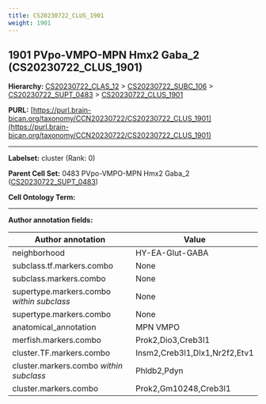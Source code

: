 ```yaml
---
title: CS20230722_CLUS_1901
weight: 1901
---
```

## 1901 PVpo-VMPO-MPN Hmx2 Gaba_2 (CS20230722_CLUS_1901)
<b>Hierarchy: </b>
[CS20230722_CLAS_12](../CS20230722_CLAS_12) >
[CS20230722_SUBC_106](../CS20230722_SUBC_106) >
[CS20230722_SUPT_0483](../CS20230722_SUPT_0483) >
[CS20230722_CLUS_1901](../CS20230722_CLUS_1901)

**PURL:** [https://purl.brain-bican.org/taxonomy/CCN20230722/CS20230722_CLUS_1901](https://purl.brain-bican.org/taxonomy/CCN20230722/CS20230722_CLUS_1901)

---


**Labelset:** cluster (Rank: 0)

**Parent Cell Set:** 0483 PVpo-VMPO-MPN Hmx2 Gaba_2 ([CS20230722_SUPT_0483](../CS20230722_SUPT_0483))



**Cell Ontology Term:** 

[MARKER GENES.]: #


---

[TRANSFERRED ANNOTATIONS.]: #


[AUTHOR ANNOTATION FIELDS.]: #


**Author annotation fields:**

| Author annotation | Value |
|-------------------|-------|
|neighborhood|HY-EA-Glut-GABA|
|subclass.tf.markers.combo|None|
|subclass.markers.combo|None|
|supertype.markers.combo _within subclass_|None|
|supertype.markers.combo|None|
|anatomical_annotation|MPN VMPO|
|merfish.markers.combo|Prok2,Dio3,Creb3l1|
|cluster.TF.markers.combo|Insm2,Creb3l1,Dlx1,Nr2f2,Etv1|
|cluster.markers.combo _within subclass_|Phldb2,Pdyn|
|cluster.markers.combo|Prok2,Gm10248,Creb3l1|
